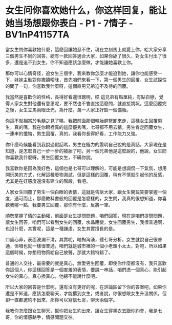 # 女生问你喜欢她什么，你这样回复，能让她当场想跟你表白 - P1 - 7情子 - BV1nP41157TA

當女生問你喜歡她什麼，這麼回讓她忍不住，現在立刻馬上就愛上你，給大家分享三個男生不同的回答，總有一款回答適合大家，如果你舔了很久，對女生付出了很多，還是追不到女生，你不知道應該怎麼做，才能讓她喜歡上你。

那你可以心情奇怪，追女生三個字，我來教你怎麼才能追到她，讓你也能感受一下，妹妹主動對你撒嬌曖昧，首先咱們來看一下，第一個男生的回覆，女生試探性的問了一句，你喜歡我什麼呀，這個直男兄弟迫不及待的回覆。

我當然是喜歡你的性格，長得好看還很聰明，哎 這兄弟有點單純，有點自戀，覺得人家女生對他還有意思呢，要不然也不會直接這麼問，就直接跳坑，這麼回覆完之後，女生立馬兩眼泛光，為什麼，萬一人家正好缺一個備胎。

你這不就相當於毛髓之見了嗎，我把前面那個輪胎趕緊卸來走，這樣女生回覆男生，真的嗎，我在你眼裡真的這麼優秀嗎，七哥都不用去猜，男生肯定回覆女生，一連串的懺悔，男生回覆，真的，我看你長得好看，工作能力又強。

你什麼時候能看到我說過假話嗎，男生在極力的證明自己說的是真話，大家現在是知道，是怎麼自己一步一步的被胎了吧，另一個兄弟他是這麼說的，他說，女生問你喜歡我什麼呀，男生回覆女生，不瞞你說。

我喜歡你是因為我好色，這個也是七哥可以理解的，可能是想調侃一下氣氛，想用開玩笑的方式，化解這種廢物測試，但是這樣的回覆，稍有不慎就引起他的反感，尤其是在好感度還沒有建立的階段，看吧。

人家女生回覆了男生一個白眼的表情，這就是告訴大家，跟女生開玩笑要掌握一個度，適可而止，那麼教科書般的回覆是怎麼樣的，女生問，我真的很想知道，你喜歡我哪一點，我要男生回覆，那你有什麼，反將一軍。

順勢掌握了情的主動權，前面是女生提問問題，咱們回答，現在是咱們提問問題，讓女生回答，咱們可以看到女生的回覆，水晶應變，女生回覆男生，我很普通啊，也沒什麼，其實呢，這是一種謙虛，女生其實擅長的是。

口齒心非，表面波瀾不清，其實呢，暗掏洶湧，聽七哥分析，女生就說自己很普通，但咱也就一樣很普通，咱們就是城市裡的一個小老頭小太太，對吧，所以如果這個時候，你想用物質給自己放聲，那就大錯特錯了。

普通的人交往，最需要的就是真心，無愛男生回覆，即使你什麼都沒有，我只喜歡你這個人，你這樣回答是一個害羞的表情，要說一串話，咱們憑一個真心，能引起女生的真心，真心換真心，他總不能說什麼吧。

所以大家的回答是什麼呢，還有沒有更好的呢，在評論區留下你的答案吧，如果你還是不知道，應該怎麼聊天，才能撂到女生，或者說，你很想跟女生升溫關係，但卻一直都邀約不出來，那你可以寫信七哥，聊天兩個字。

我教你怎麼跟女生聊天，幫你把女生約出來，讓女生穿黑衣去跟你約會，我是七哥，你的情感路手，情感問題交往。